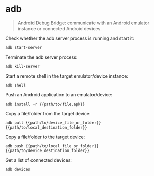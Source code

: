 adb
===

> Android Debug Bridge: communicate with an Android emulator instance or connected Android devices.

Check whether the adb server process is running and start it:

    adb start-server

Terminate the adb server process:

    adb kill-server

Start a remote shell in the target emulator/device instance:

    adb shell

Push an Android application to an emulator/device:

    adb install -r {{path/to/file.apk}}

Copy a file/folder from the target device:

    adb pull {{path/to/device_file_or_folder}} {{path/to/local_destination_folder}}

Copy a file/folder to the target device:

    adb push {{path/to/local_file_or_folder}} {{path/to/device_destination_folder}}

Get a list of connected devices:

    adb devices
